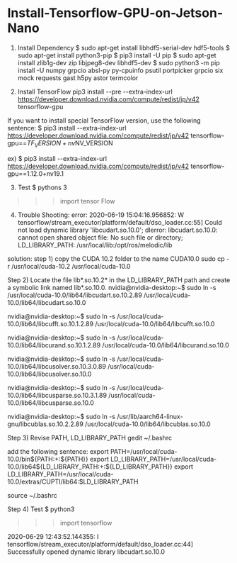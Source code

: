 # Install-Tensorflow-GPU-on-Jetson-Nano

1. Install Dependency
$ sudo apt-get install libhdf5-serial-dev hdf5-tools
$ sudo apt-get install python3-pip
$ pip3 install -U pip
$ sudo apt-get install zlib1g-dev zip libjpeg8-dev libhdf5-dev 
$ sudo python3 -m pip install -U numpy grpcio absl-py py-cpuinfo psutil portpicker grpcio six mock requests gast h5py astor termcolor

2. Install TensorFlow
pip3 install --pre --extra-index-url https://developer.download.nvidia.com/compute/redist/jp/v42 tensorflow-gpu

If you want to install special TensorFlow version, use the following sentence:
$ pip3 install --extra-index-url https://developer.download.nvidia.com/compute/redist/jp/v42 tensorflow-gpu==$TF_VERSION+nv$NV_VERSION

ex) $ pip3 install --extra-index-url https://developer.download.nvidia.com/compute/redist/jp/v42 tensorflow-gpu==1.12.0+nv19.1

3. Test
$ pythons 3
>>>import tensor Flow

4. Trouble Shooting:
error:
2020-06-19 15:04:16.956852: W tensorflow/stream_executor/platform/default/dso_loader.cc:55] Could not load dynamic library 'libcudart.so.10.0'; dlerror: libcudart.so.10.0: cannot open shared object file: No such file or directory; LD_LIBRARY_PATH: /usr/local/lib:/opt/ros/melodic/lib


solution:
step 1) copy the CUDA 10.2 folder to the name CUDA10.0
sudo cp -r /usr/local/cuda-10.2 /usr/local/cuda-10.0

Step 2) Locate the file lib*.so.10.2* in the LD_LIBRARY_PATH path and create a symbolic link named lib*.so.10.0.
nvidia@nvidia-desktop:~$ sudo ln -s /usr/local/cuda-10.0/lib64/libcudart.so.10.2.89 /usr/local/cuda-10.0/lib64/libcudart.so.10.0

nvidia@nvidia-desktop:~$ sudo ln -s /usr/local/cuda-10.0/lib64/libcufft.so.10.1.2.89 /usr/local/cuda-10.0/lib64/libcufft.so.10.0

nvidia@nvidia-desktop:~$ sudo ln -s /usr/local/cuda-10.0/lib64/libcurand.so.10.1.2.89 /usr/local/cuda-10.0/lib64/libcurand.so.10.0

nvidia@nvidia-desktop:~$ sudo ln -s /usr/local/cuda-10.0/lib64/libcusolver.so.10.3.0.89 /usr/local/cuda-10.0/lib64/libcusolver.so.10.0

nvidia@nvidia-desktop:~$ sudo ln -s /usr/local/cuda-10.0/lib64/libcusparse.so.10.3.1.89 /usr/local/cuda-10.0/lib64/libcusparse.so.10.0

nvidia@nvidia-desktop:~$ sudo ln -s /usr/lib/aarch64-linux-gnu/libcublas.so.10.2.2.89 /usr/local/cuda-10.0/lib64/libcublas.so.10.0

Step 3) Revise PATH, LD_LIBRARY_PATH
gedit ~/.bashrc

add the following sentence:
export PATH=/usr/local/cuda-10.0/bin${PATH:+:${PATH}}
export LD_LIBRARY_PATH=/usr/local/cuda-10.0/lib64${LD_LIBRARY_PATH:+:${LD_LIBRARY_PATH}}
export LD_LIBRARY_PATH=/usr/local/cuda-10.0/extras/CUPTI/lib64:$LD_LIBRARY_PATH

source ~/.bashrc

Step 4) Test
$ python3
>>>import tensorflow

2020-06-29 12:43:52.144355: I tensorflow/stream_executor/platform/default/dso_loader.cc:44] Successfully opened dynamic library libcudart.so.10.0
